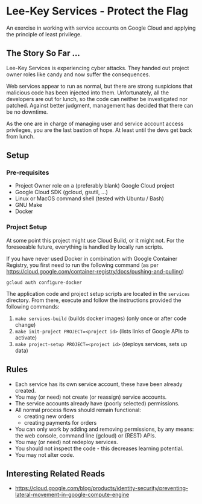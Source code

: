 # Lee-Key Services - Protect the Flag

An exercise in working with service accounts on Google Cloud and applying the 
principle of least privilege.


## The Story So Far ...
Lee-Key Services is experiencing cyber attacks. They handed out project owner 
roles like candy and now suffer the consequences. 

Web services appear to run as normal, but there are strong suspicions that 
malicious code has been injected into them. Unfortunately, all the developers 
are out for lunch, so the code can neither be investigated nor patched. Against
better judgment, management has decided that there can be no downtime.

As the one are in charge of managing user and service account access privileges, 
you are the last bastion of hope. At least until the devs get back from lunch.


## Setup

### Pre-requisites

* Project Owner role on a (preferably blank) Google Cloud project
* Google Cloud SDK (gcloud, gsutil, ...)
* Linux or MacOS command shell (tested with Ubuntu / Bash)
* GNU Make
* Docker

### Project Setup

At some point this project might use Cloud Build, or it might not. For the 
foreseeable future, everything is handled by locally run scripts. 

If you have never used Docker in combination with Google Container Registry, you
first need to run the following command (as per https://cloud.google.com/container-registry/docs/pushing-and-pulling)
```shell script
gcloud auth configure-docker
```

The application code and project setup scripts are located in the `services`
directory. From there, execute and follow the instructions provided the 
following commands:

1. `make services-build` (builds docker images) (only once or after code change)
2. `make init-project PROJECT=<project id>` (lists links of Google APIs to activate)
3. `make project-setup PROJECT=<project id>` (deploys services, sets up data)


## Rules

* Each service has its own service account, these have been already created.
* You may (or need) not create (or reassign) service accounts.
* The service accounts already have (poorly selected) permissions.
* All normal process flows should remain functional:
    * creating new orders
    * creating payments for orders
* You can only work by adding and removing permissions, by any means: the web 
  console, command line (gcloud) or (REST) APIs.
* You may (or need) not redeploy services.
* You should not inspect the code - this decreases learning potential. 
* You may not alter code.


## Interesting Related Reads

* https://cloud.google.com/blog/products/identity-security/preventing-lateral-movement-in-google-compute-engine
